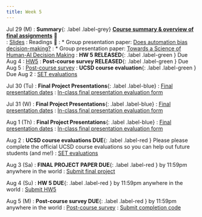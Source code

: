 ```yaml
---
title: Week 5 
---
```

Jul 29 (M)
: **Summary**{: .label .label-grey} **[Course summary & overview of final assignments](https://ucsd.zoom.us/rec/share/AD3ita2mtohBwRXUWHkIK5aG9S_U45aAzRuPGt3TbuN0I6vkLhrbrOu4rdvT5EGD.eeisnCv4woOeMGyR?startTime=1722297731000)** 🎥  
    : [Slides](https://canvas.ucsd.edu/files/12861240/download?download_frd=1)
: Readings 📖
: * Group presentation paper: [Does automation bias decision-making?](https://www.sciencedirect.com/science/article/abs/pii/S1071581999902525)
: * Group presentation paper: [Towards a Science of Human-AI Decision Making](https://dl.acm.org/doi/10.1145/3593013.3594087)
:  **HW 5 RELEASED**{: .label .label-green } Due Aug 4
    : [HW5](https://docs.google.com/document/d/1nKBwTcFFQuhRf49NNhUThzzWmYF2Rt-C8z5byhv6vyc/edit?usp=sharing)
:  **Post-course survey RELEASED**{: .label .label-green } Due Aug 5
    : [Post-course survey](https://forms.gle/xS6V4vMKeWgeVcmE9)
:  **UCSD course evaluation**{: .label .label-green } Due Aug 2
    : [SET evaluations](https://academicaffairs.ucsd.edu/Modules/Evals?e11720726)

Jul 30 (Tu) 
: **Final Project Presentations**{: .label .label-blue} 
    : [Final presentation dates](https://docs.google.com/document/d/1iLSbTZqS0W4K1cwa3Koy4BMfDHT9pQF2AMsbZk2BiKo/edit?usp=sharing)
: [In-class final presentation evaluation form](https://docs.google.com/forms/d/e/1FAIpQLSdIcWNwAf9ekGZISElj9raVrs0_j_hSTJth9mw4Tmxmy_S86g/viewform)

Jul 31  (W)
: **Final Project Presentations**{: .label .label-blue} 
    : [Final presentation dates](https://docs.google.com/document/d/1iLSbTZqS0W4K1cwa3Koy4BMfDHT9pQF2AMsbZk2BiKo/edit?usp=sharing)
: [In-class final presentation evaluation form](https://docs.google.com/forms/d/e/1FAIpQLSdIcWNwAf9ekGZISElj9raVrs0_j_hSTJth9mw4Tmxmy_S86g/viewform)
    
Aug 1 (Th) 
: **Final Project Presentations**{: .label .label-blue} 
    : [Final presentation dates](https://docs.google.com/document/d/1iLSbTZqS0W4K1cwa3Koy4BMfDHT9pQF2AMsbZk2BiKo/edit?usp=sharing)
: [In-class final presentation evaluation form](https://docs.google.com/forms/d/e/1FAIpQLSdIcWNwAf9ekGZISElj9raVrs0_j_hSTJth9mw4Tmxmy_S86g/viewform)
    
Aug 2
:  **UCSD course evaluations DUE**{: .label .label-red } Please please complete the official UCSD course evaluations so you can help out future students (and me!)
    : [SET evaluations](https://academicaffairs.ucsd.edu/Modules/Evals?e11720726)

Aug 3 (Sa)
:  **FINAL PROJECT PAPER DUE**{: .label .label-red } by 11:59pm anywhere in the world
    : [Submit final project](https://canvas.ucsd.edu/courses/57867/assignments/820355)

Aug 4 (Su)
:  **HW 5 DUE**{: .label .label-red } by 11:59pm anywhere in the world
    : [Submit HW5](https://canvas.ucsd.edu/courses/57867/assignments/820353)

Aug 5 (M)
:  **Post-course survey DUE**{: .label .label-red } by 11:59pm anywhere in the world
    : [Post-course survey](https://forms.gle/xS6V4vMKeWgeVcmE9)
    : [Submit completion code](https://canvas.ucsd.edu/courses/57867/assignments/822857)


